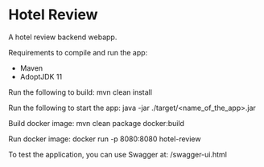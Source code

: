 # Hotel Review

A hotel review backend webapp.

Requirements to compile and run the app:
- Maven
- AdoptJDK 11

Run the following to build:
mvn clean install

Run the following to start the app:
java -jar ./target/<name_of_the_app>.jar

Build docker image:
mvn clean package docker:build

Run docker image:
docker run -p 8080:8080 hotel-review

To test the application, you can use Swagger at:
/swagger-ui.html

